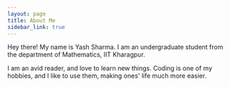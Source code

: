 ```yaml
---
layout: page
title: About Me
sidebar_link: true
---
```


<p class="message">
  Hey there! My name is Yash Sharma. I am an undergraduate student from the department of Mathematics, IIT Kharagpur.
</p>



I am an avid reader, and love to learn new things.
Coding is one of my hobbies, and I like to use them, making ones' life much more easier.